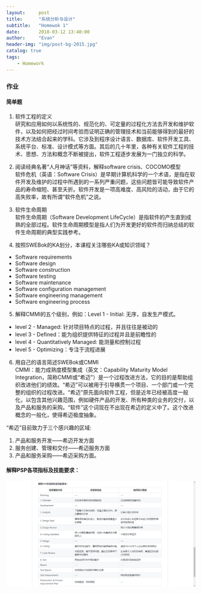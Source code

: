 ```yaml
---
layout:     post
title:      "系统分析与设计"
subtitle:   "Homewok 1"
date:       2018-03-12 13:40:00
author:     "Evan"
header-img: "img/post-bg-2015.jpg"
catalog: true
tags:
    - Homework
---
```


### 作业
#### 简单题
1. 软件工程的定义  
研究和应用如何以系统性的、规范化的、可定量的过程化方法去开发和维护软件，以及如何把经过时间考验而证明正确的管理技术和当前能够得到的最好的技术方法结合起来的学科。它涉及到程序设计语言、数据库、软件开发工具、系统平台、标准、设计模式等方面。其后的几十年里，各种有关软件工程的技术、思想、方法和概念不断被提出，软件工程逐步发展为一门独立的科学。
2. 阅读经典名著“人月神话”等资料，解释software crisis、COCOMO模型  
软件危机（英语：Software Crisis）是早期计算机科学的一个术语，是指在软件开发及维护的过程中所遇到的一系列严重问题，这些问题皆可能导致软件产品的寿命缩短、甚至夭折。软件开发是一项高难度、高风险的活动，由于它的高失败率，故有所谓“软件危机”之说。


3. 软件生命周期  
软件生命周期（Software Development LifeCycle）是指软件的产生直到成熟的全部过程。软件生命周期模型是指人们为开发更好的软件而归纳总结的软件生命周期的典型实践参考。  
4. 按照SWEBok的KA划分，本课程关注哪些KA或知识领域？  
- Software requirements
- Software design
- Software construction
- Software testing
- Software maintenance
- Software configuration management
- Software engineering management
- Software engineering process
5. 解释CMMI的五个级别，例如：Level 1 - Initial: 无序，自发生产模式。   
- level 2 - Managed: 针对项目特点的过程，并且往往是被动的
- level 3 - Defined：能为组织提供特征的过程并且是前瞻性的
- level 4 - Quantitatively Managed: 能测量和控制过程
- level 5 - Optimizing：专注于流程进展
6. 用自己的语言简述SWEBok或CMMI  
CMMI：能力成熟度模型集成（英文：Capability Maturity Model Integration，简称CMMI或“希迈”）是一个过程改进方法，它的目的是帮助组织改进他们的绩效。“希迈”可以被用于引导横贯一个项目、一个部门或一个完整的组织的过程改进。“希迈”原先面向软件工程，但是近年已经被高度一般化，以包含其他兴趣范围，例如硬件产品的开发、所有种类的业务的交付，以及产品和服务的采购。“软件”这个词现在不出现在希迈的定义中了。这个改进概念的一般化，使得希迈极度抽象。

“希迈”目前致力于三个感兴趣的区域:
1. 产品和服务开发——希迈开发方面
2. 服务创建、管理和交付——希迈服务方面
3. 产品和服务采购——希迈采购方面。

#### 解释PSP各项指标及技能要求：
![](table.png)